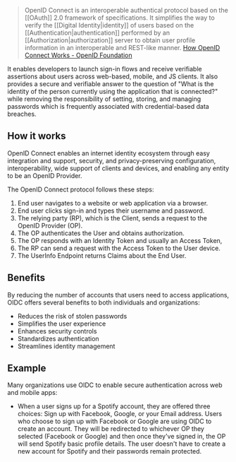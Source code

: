 > OpenID Connect is an interoperable authentical protocol based on the [[OAuth]] 2.0 framework of specifications. It simplifies the way to verify the [[Digital Identity|identity]] of users based on the [[Authentication|authentication]] performed by an [[Authorization|authorization]] server to obtain user profile information in an interoperable and REST-like manner. [How OpenID Connect Works - OpenID Foundation](https://openid.net/developers/how-connect-works/)

It enables developers to launch sign-in flows and receive verifiable assertions about users across web-based, mobile, and JS clients. It also provides a secure and verifiable answer to the question of "What is the identity of the person currently using the application that is connected?" while removing the responsibility of setting, storing, and managing passwords which is frequently associated with credential-based data breaches.
## How it works
OpenID Connect enables an internet identity ecosystem through easy integration and support, security, and privacy-preserving configuration, interoperability, wide support of clients and devices, and enabling any entity to be an OpenID Provider.

The OpenID Connect protocol follows these steps:
1. End user navigates to a website or web application via a browser.
2. End user clicks sign-in and types their username and password.
3. The relying party (RP), which is the Client, sends a request to the OpenID Provider (OP).
4. The OP authenticates the User and obtains authorization.
5. The OP responds with an Identity Token and usually an Access Token,
6. The RP can send a request with the Access Token to the User device.
7. The UserInfo Endpoint returns Claims about the End User.
## Benefits
By reducing the number of accounts that users need to access applications, OIDC offers several benefits to both individuals and organizations:
- Reduces the risk of stolen passwords
- Simplifies the user experience
- Enhances security controls
- Standardizes authentication
- Streamlines identity management
## Example
Many organizations use OIDC to enable secure authentication across web and mobile apps:
- When a user signs up for a Spotify account, they are offered three choices: Sign up with Facebook, Google, or your Email address. Users who choose to sign up with Facebook or Google are using OIDC to create an account. They will be redirected to whichever OP they selected (Facebook or Google) and then once they've signed in, the OP will send Spotify basic profile details. The user doesn't have to create a new account for Spotify and their passwords remain protected.